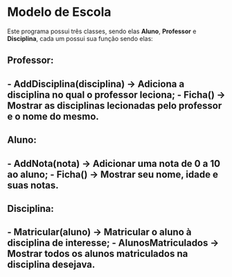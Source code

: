 # Modelo de Escola
Este programa possui três classes, sendo elas **Aluno**, **Professor** e **Disciplina**, cada um possui sua função sendo elas:

<h2>Professor:<h2>
- AddDisciplina(disciplina) -> Adiciona a disciplina no qual o professor leciona;
- Ficha() -> Mostrar as disciplinas lecionadas pelo professor e o nome do mesmo.

<h2>Aluno:<h2>
- AddNota(nota) -> Adicionar uma nota de 0 a 10 ao aluno;
- Ficha() -> Mostrar seu nome, idade e suas notas.

<h2>Disciplina:<h2>
- Matricular(aluno) -> Matricular o aluno à disciplina de interesse;
- AlunosMatriculados -> Mostrar todos os alunos matriculados na disciplina desejava.
